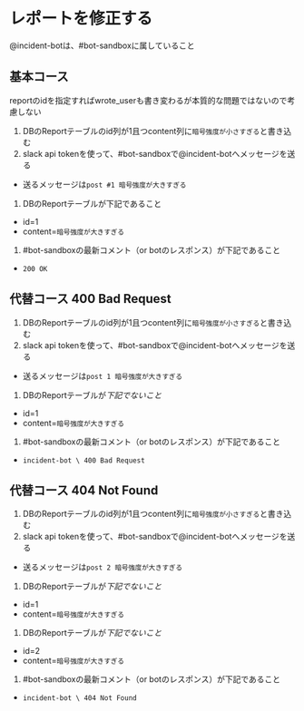 # レポートを修正する

@incident-botは、#bot-sandboxに属していること

## 基本コース

reportのidを指定すればwrote_userも書き変わるが本質的な問題ではないので考慮しない

1. DBのReportテーブルのid列が1且つcontent列に`暗号強度が小さすぎる`と書き込む
1. slack api tokenを使って、#bot-sandboxで@incident-botへメッセージを送る
  - 送るメッセージは`post #1 暗号強度が大きすぎる`
1. DBのReportテーブルが下記であること
  - id=1
  - content=`暗号強度が大きすぎる`
1. #bot-sandboxの最新コメント（or botのレスポンス）が下記であること
  - `200 OK`

## 代替コース 400 Bad Request

1. DBのReportテーブルのid列が1且つcontent列に`暗号強度が小さすぎる`と書き込む
1. slack api tokenを使って、#bot-sandboxで@incident-botへメッセージを送る
  - 送るメッセージは`post 1 暗号強度が大きすぎる`
1. DBのReportテーブルが*下記でないこと*
  - id=1
  - content=`暗号強度が大きすぎる`
1. #bot-sandboxの最新コメント（or botのレスポンス）が下記であること
  - `incident-bot \ 400 Bad Request`

## 代替コース 404 Not Found

1. DBのReportテーブルのid列が1且つcontent列に`暗号強度が小さすぎる`と書き込む
1. slack api tokenを使って、#bot-sandboxで@incident-botへメッセージを送る
  - 送るメッセージは`post 2 暗号強度が大きすぎる`
1. DBのReportテーブルが*下記でないこと*
  - id=1
  - content=`暗号強度が大きすぎる`
1. DBのReportテーブルが*下記でないこと*
  - id=2
  - content=`暗号強度が大きすぎる`
1. #bot-sandboxの最新コメント（or botのレスポンス）が下記であること
  - `incident-bot \ 404 Not Found`
